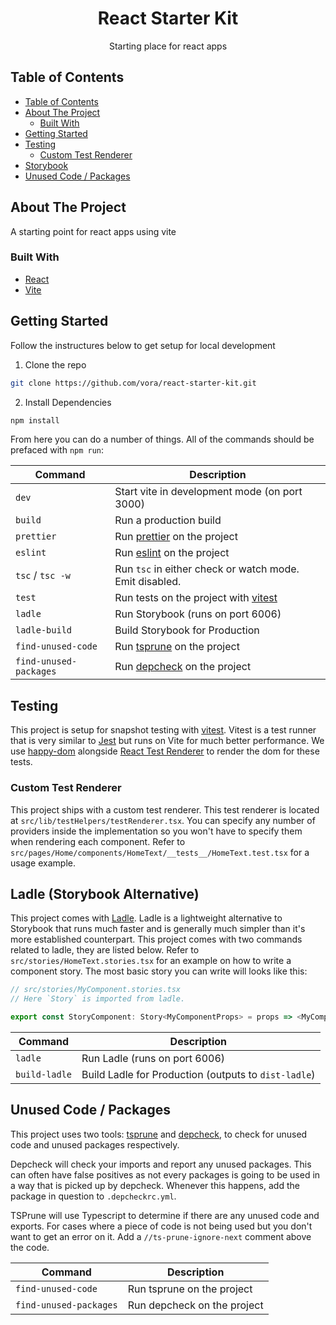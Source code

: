 <p align="center">
  <h1 align="center">React Starter Kit</h3>

  <p align="center">
    Starting place for react apps
  </p>
</p>

<!-- TABLE OF CONTENTS -->

## Table of Contents

- [Table of Contents](#table-of-contents)
- [About The Project](#about-the-project)
  - [Built With](#built-with)
- [Getting Started](#getting-started)
- [Testing](#testing)
  - [Custom Test Renderer](#custom-test-renderer)
- [Storybook](#storybook)
- [Unused Code / Packages](#unused-code--packages)

<!-- ABOUT THE PROJECT -->

## About The Project

A starting point for react apps using vite

### Built With

- [React](https://reactjs.org/)
- [Vite](https://vitejs.dev)

<!-- GETTING STARTED -->

## Getting Started

Follow the instructures below to get setup for local development

1. Clone the repo

```sh
git clone https://github.com/vora/react-starter-kit.git
```

2. Install Dependencies

```sh
npm install
```

From here you can do a number of things. All of the commands should be prefaced with `npm run`:

| Command                | Description                                                           |
| ---------------------- | --------------------------------------------------------------------- |
| `dev`                  | Start vite in development mode (on port 3000)                         |
| `build`                | Run a production build                                                |
| `prettier`             | Run [prettier](https://prettier.io/) on the project                   |
| `eslint`               | Run [eslint](https://eslint.org/) on the project                      |
| `tsc` / `tsc -w`       | Run `tsc` in either check or watch mode. Emit disabled.               |
| `test`                 | Run tests on the project with [vitest](https://vitest.dev/)           |
| `ladle`                | Run Storybook (runs on port 6006)                                     |
| `ladle-build`          | Build Storybook for Production                                        |
| `find-unused-code`     | Run [tsprune](https://www.npmjs.com/package/ts-prune) on the project  |
| `find-unused-packages` | Run [depcheck](https://www.npmjs.com/package/depcheck) on the project |

## Testing

This project is setup for snapshot testing with [vitest](https://vitest.dev/). Vitest is a test runner that is very similar to [Jest](https://jestjs.io/) but runs on Vite for much better performance. We use [happy-dom](https://github.com/capricorn86/happy-dom) alongside [React Test Renderer](https://reactjs.org/docs/test-renderer.html) to render the dom for these tests.

### Custom Test Renderer

This project ships with a custom test renderer. This test renderer is located at `src/lib/testHelpers/testRenderer.tsx`. You can specify any number of providers inside the implementation so you won't have to specify them when rendering each component. Refer to `src/pages/Home/components/HomeText/__tests__/HomeText.test.tsx` for a usage example.

## Ladle (Storybook Alternative)

This project comes with [Ladle](https://ladle.dev). Ladle is a lightweight alternative to Storybook that runs much faster and is generally much simpler than it's more established counterpart. This project comes with two commands related to ladle, they are listed below. Refer to `src/stories/HomeText.stories.tsx` for an example on how to write a component story. The most basic story you can write will looks like this:

```js
// src/stories/MyComponent.stories.tsx
// Here `Story` is imported from ladle.

export const StoryComponent: Story<MyComponentProps> = props => <MyComponent {...props}>

```

| Command       | Description                                          |
| ------------- | ---------------------------------------------------- |
| `ladle`       | Run Ladle (runs on port 6006)                        |
| `build-ladle` | Build Ladle for Production (outputs to `dist-ladle`) |

## Unused Code / Packages

This project uses two tools: [tsprune](https://www.npmjs.com/package/ts-prune) and [depcheck](https://www.npmjs.com/package/depcheck), to check for unused code and unused packages respectively.

Depcheck will check your imports and report any unused packages. This can often have false positives as not every packages is going to be used in a way that is picked up by depcheck. Whenever this happens, add the package in question to `.depcheckrc.yml`.

TSPrune will use Typescript to determine if there are any unused code and exports. For cases where a piece of code is not being used but you don't want to get an error on it. Add a `//ts-prune-ignore-next` comment above the code.

| Command                | Description                 |
| ---------------------- | --------------------------- |
| `find-unused-code`     | Run tsprune on the project  |
| `find-unused-packages` | Run depcheck on the project |

